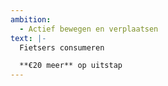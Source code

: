 ```yaml
---
ambition: 
  - Actief bewegen en verplaatsen
text: |-
  Fietsers consumeren

  **€20 meer** op uitstap
---
```

